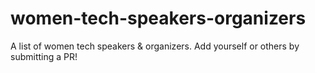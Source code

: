 # women-tech-speakers-organizers
A list of women tech speakers &amp; organizers. Add yourself or others by submitting a PR!
